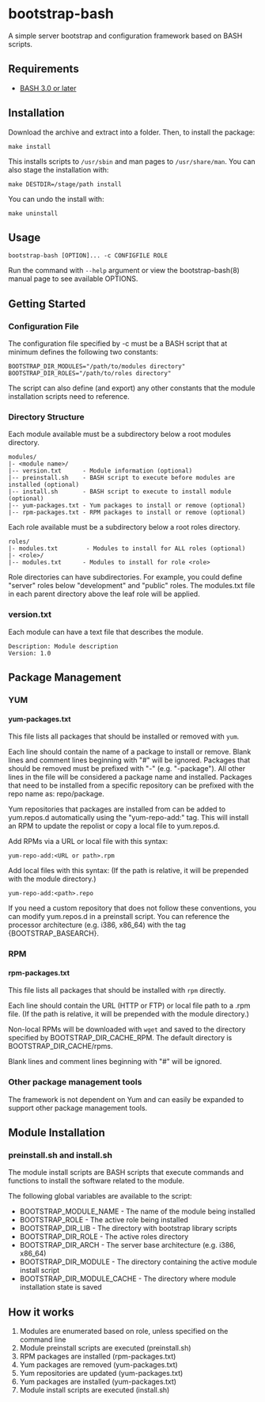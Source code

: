 # bootstrap-bash

A simple server bootstrap and configuration framework based on BASH scripts.


Requirements
---

* [BASH 3.0 or later](http://www.gnu.org/software/bash/)


Installation
---
Download the archive and extract into a folder. Then, to install the package:

	make install

This installs scripts to `/usr/sbin` and man pages to `/usr/share/man`.
You can also stage the installation with:

	make DESTDIR=/stage/path install

You can undo the install with:

	make uninstall


Usage
---

	bootstrap-bash [OPTION]... -c CONFIGFILE ROLE

Run the command with `--help` argument or view the bootstrap-bash(8) manual
page to see available OPTIONS.


Getting Started
---

### Configuration File

The configuration file specified by -c must be a BASH script that at minimum
defines the following two constants:

	BOOTSTRAP_DIR_MODULES="/path/to/modules directory"
	BOOTSTRAP_DIR_ROLES="/path/to/roles directory"

The script can also define (and export) any other constants that the module
installation scripts need to reference.

### Directory Structure

Each module available must be a subdirectory below a root modules directory.

	modules/
	|- <module name>/
	|-- version.txt      - Module information (optional)
	|-- preinstall.sh    - BASH script to execute before modules are installed (optional)
	|-- install.sh       - BASH script to execute to install module (optional)
	|-- yum-packages.txt - Yum packages to install or remove (optional)
	|-- rpm-packages.txt - RPM packages to install or remove (optional)

Each role available must be a subdirectory below a root roles directory.

	roles/
	|- modules.txt        - Modules to install for ALL roles (optional)
	|- <role>/
	|-- modules.txt      - Modules to install for role <role>

Role directories can have subdirectories. For example, you could define "server" roles below
"development" and "public" roles. The modules.txt file in each parent directory
above the leaf role will be applied.

### version.txt

Each module can have a text file that describes the module.

	Description: Module description
	Version: 1.0


Package Management
---

### YUM

#### yum-packages.txt

This file lists all packages that should be installed or removed with `yum`.

Each line should contain the name of a package to install or remove.
Blank lines and comment lines beginning with "#" will be ignored.
Packages that should be removed must be prefixed with "-" (e.g. "-package").
All other lines in the file will be considered a package name and installed.
Packages that need to be installed from a specific repository can be prefixed
with the repo name as: repo/package.

Yum repositories that packages are installed from can be added to yum.repos.d
automatically using the "yum-repo-add:" tag. This will install an RPM to update
the repolist or copy a local file to yum.repos.d.

Add RPMs via a URL or local file with this syntax:

	yum-repo-add:<URL or path>.rpm

Add local files with this syntax:
(If the path is relative, it will be prepended with the module directory.)

	yum-repo-add:<path>.repo

If you need a custom repository that does not follow these conventions, 
you can modify yum.repos.d in a preinstall script. You can reference
the processor architecture (e.g. i386, x86_64) with the tag {BOOTSTRAP_BASEARCH}.

### RPM

#### rpm-packages.txt

This file lists all packages that should be installed with `rpm` directly.

Each line should contain the URL (HTTP or FTP) or local file path to a .rpm file.
(If the path is relative, it will be prepended with the module directory.)

Non-local RPMs will be downloaded with `wget` and saved to the directory
specified by BOOTSTRAP_DIR_CACHE_RPM. The default directory is BOOTSTRAP_DIR_CACHE/rpms.

Blank lines and comment lines beginning with "#" will be ignored.

### Other package management tools

The framework is not dependent on Yum and can easily be expanded to support
other package management tools.


Module Installation
---

### preinstall.sh and install.sh

The module install scripts are BASH scripts that execute commands and functions
to install the software related to the module.

The following global variables are available to the script:

* BOOTSTRAP_MODULE_NAME - The name of the module being installed
* BOOTSTRAP_ROLE - The active role being installed
* BOOTSTRAP_DIR_LIB - The directory with bootstrap library scripts
* BOOTSTRAP_DIR_ROLE - The active roles directory
* BOOTSTRAP_DIR_ARCH - The server base architecture (e.g. i386, x86_64)
* BOOTSTRAP_DIR_MODULE - The directory containing the active module install script
* BOOTSTRAP_DIR_MODULE_CACHE - The directory where module installation state is saved


How it works
---
1. Modules are enumerated based on role, unless specified on the command line
2. Module preinstall scripts are executed (preinstall.sh)
3. RPM packages are installed (rpm-packages.txt)
4. Yum packages are removed (yum-packages.txt)
5. Yum repositories are updated (yum-packages.txt)
6. Yum packages are installed (yum-packages.txt)
7. Module install scripts are executed (install.sh)
